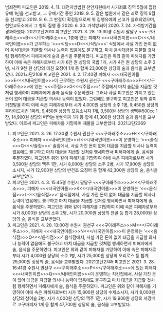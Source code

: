범죄전력
피고인은 2019. 4. 11. 대전지방법원 천안지원에서 사기죄로 징역 5월에 집행유예 1년을 선고받고, 그 유예기간 중인 2019. 9. 5. 같은 법원에서 같은 죄로 징역 6월을 선고받고 2019. 9. 6. 그 판결이 확정됨으로써 위 집행유예의 선고가 실효되었으며, 천안교도소에서 그 형의 집행 중 2020. 6. 30. 가석방되어 2020. 7. 24. 가석방기간을 경과하였다.
2021고단2010
피고인은 2021. 3. 28. 13:30경 수원시 팔달구 <<<구아래주소>>>B<<</구아래주소>>>, 1층에 있는 피해자 <<<내국인이름>>>C<<</내국인이름>>>가 근무하는 ‘<<<식당>>>D<<</식당>>>' 식당에서 사실 가진 돈이 없어 음식대금을 지불할 의사나 능력이 없음에도 불구하고, 마치 음식대금을 지불할 것처럼 행세하면서 피해자에게 술과 음식을 주문하였다.
피고인은 위와 같이 피해자를 기망하여 이에 속은 피해자로부터 시가 6천 원 상당의 국밥 1개, 시가 4천 원 상당의 소주 2병, 시가 9천 원 상당의 데친 오징어 1개 등 합계 23,000원 상당의 술과 음식을 교부받았다.
2021고단2108
피고인은 2021. 4. 2. 17:40경 피해자 <<<내국인이름>>>E<<</내국인이름>>>이 근무하는 수원시 권선구 <<<구아래주소>>>F<<</구아래주소>>>에 있는 '<<<주점>>>G<<</주점>>>' 주점에서 마치 술값을 지급할 것처럼 행세하며 피해자에게 술과 음식을 주문하였다. 그러나 사실 피고인은 가지고 있는 돈이 없어 대금을 지급할 의사나 능력이 없었다.
그럼에도 불구하고 피고인은 위와 같이 거짓말을 하여 이에 속은 피해자로부터 시가 4,000원 상당의 소주 1병, 9,450원 상당의 후라이드치킨 1마리, 9,450원 상당의 모듬소시지 1개, 3,500원 상당의 생맥주500cc 1잔, 14,900원 상당의 떠먹는 반반피자 1개 등 합계 41,300원 상당의 술과 음식을 교부받았다.
이로써 피고인은 피해자를 기망하여 재물을 교부받았다.
2021고단2369
1. 피고인은 2021. 3. 26. 17:30경 수원시 권선구 <<<구아래주소>>>H<<</구아래주소>>> 피해자 <<<내국인이름>>>I<<</내국인이름>>>이 운영하는 ‘<<<술집>>>G<<</술집>>>' 술집에서, 사실 가진 돈이 없어 대금을 지급할 의사나 능력이 없음에도 불구하고 마치 대금을 지급할 것처럼 행세하면서 피해자에게 술, 음식을 주문하였다.
피고인은 위와 같이 피해자를 기망하여 이에 속은 피해자로부터 시가 3,500원 상당의 맥주 1잔, 시가 8,000원 상당의 소주 2병, 시가 17,900원 상당의 소시지, 시가 12,900원 상당의 반건조 오징어 등 합계 42,300원 상당의 술, 음식을 교부받았다.
2. 피고인은 2021. 4. 3. 15:45경 수원시 팔달구 <<<구아래주소>>>J<<</구아래주소>>>, 피해자 <<<내국인이름>>>K<<</내국인이름>>>이 운영하는 ‘<<<음식점>>>L<<</음식점>>>' 음식점에서, 사실 가진 돈이 없어 대금을 지급할 의사나 능력이 없음에도 불구하고 마치 대금을 지급할 것처럼 행세하면서 피해자에게 술, 음식을 주문하였다.
피고인은 위와 같이 피해자를 기망하여 이에 속은 피해자로부터 시가 8,000원 상당의 소주 2병, 시가 20,000원 상당의 전골 등 합계 28,000원 상당의 술, 음식을 교부받았다.
3. 피고인은 2021. 4. 20. 13:00경 수원시 권선구 <<<구아래주소>>>M<<</구아래주소>>>, 피해자 <<<내국인이름>>>N<<</내국인이름>>>이 운영하는 '<<<음식점>>>O<<</음식점>>>' 음식점에서, 사실 가진 돈이 없어 대금을 지급할 의사나 능력이 없음에도 불구하고 마치 대금을 지급할 것처럼 행세하면서 피해자에게 술, 음식을 주문하였다.
피고인은 위와 같이 피해자를 기망하여 이에 속은 피해자로부터 시가 4,000원 상당의 소주 1병, 시가 25,000원 상당의 오리로스 등 합계 29,000원 상당의 술, 음식을 교부받았다.
2021고단2745
피고인은 2021. 3. 28. 16:41경 수원시 권선구 <<<구아래주소>>>P<<</구아래주소>>>에 있는 피해자 <<<내국인이름>>>Q<<</내국인이름>>>이 운영하는 치킨집에서, 사실 가진 돈이 없어 대금을 지급할 의사나 능력이 없음에도 불구하고 마치 대금을 지급할 것처럼 행세하면서 피해자에게 술, 음식을 주문하였다.
피고인은 위와 같이 피해자를 기망하여 이에 속은 피해자로부터 시가 15,800원 상당의 수제소시지, 시가 8,000원 상당의 참이슬 2병, 시가 4,000원 상당의 맥주 1잔, 시가 19,900원 상당의 까망베르 고구마피자 1개 등 합계 47,700원 상당의 술, 음식을 교부받았다.